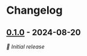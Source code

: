 # Changelog

## [0.1.0] - 2024-08-20

_🌱 Initial release_

[0.1.0]: https://github.com/asphaltbuffet/ohm/releases/tag/v0.1.0
